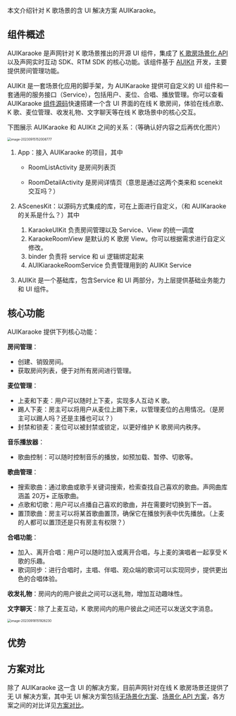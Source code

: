 本文介绍针对 K 歌场景的含 UI 解决方案 AUIKaraoke。

## 组件概述

AUIKaraoke 是声网针对 K 歌场景推出的开源 UI 组件，集成了 [K 歌房场景化 API]() 以及声网实时互动 SDK、RTM SDK 的核心功能。该组件基于 [AUIKit](https://github.com/AgoraIO-Community/AUIKit/tree/main)  开发，主要提供房间管理功能。

AUIKit 是一套场景化应用的脚手架，为 AUIKaraoke 提供可自定义的 UI 组件和一套通用的服务接口（Service），包括用户、麦位、合唱、播放管理。你可以查看 AUIKaraoke [组件源码](https://github.com/AgoraIO-Community/AUIKitKaraoke)快速搭建一个含 UI 界面的在线 K 歌房间，体验在线点歌、 K 歌、麦位管理、收发礼物、文字聊天等在线 K 歌场景中的核心交互。

下图展示 AUIKaraoke 和 AUIKit 之间的关系：（等确认好内容之后再优化图片）

<img src="/Users/admin/Library/Application Support/typora-user-images/image-20230915152008777.png" alt="image-20230915152008777" style="zoom:50%;" />

1. App：接入 AUIKaraoke 的项目，其中

   - RoomListActivity 是房间列表页

   - RoomDetailActivity 是房间详情页（意思是通过这两个类来和 scenekit 交互吗？）

2. AScenesKit：以源码方式集成的库，可在上面进行自定义，（和 AUIKaraoke 的关系是什么？）其中

   1. KaraokeUIKit 负责房间管理以及 Service、View 的统一调度
   2. KaraokeRoomView 是默认的 K 歌房 View。你可以根据需求进行自定义修改。
   3. binder 负责将 service 和 ui 逻辑绑定起来
   4. AUIKiaraokeRoomService 负责管理用到的 AUIKit Service

3. AUIKit 是一个基础库，包含Service 和 UI 两部分，为上层提供基础业务能力和 UI 组件。

## 核心功能

AUIKaraoke 提供下列核心功能：

**房间管理**：

- 创建、销毁房间。
- 获取房间列表，便于对所有房间进行管理。

**麦位管理**：

- 上麦和下麦：用户可以随时上下麦，实现多人互动 K 歌。
- 踢人下麦：房主可以将用户从麦位上踢下来，以管理麦位的占用情况。（是房主可以踢人吗？还是主播也可以？）
- 封禁和锁麦：麦位可以被封禁或锁定，以更好维护 K 歌房间内秩序。

**音乐播放器**：

- 歌曲控制：可以随时控制音乐的播放，如预加载、暂停、切歌等。

**歌曲管理**：

- 搜索歌曲：通过歌曲或歌手关键词搜索，检索查找自己喜欢的歌曲。声网曲库涵盖 20万+ 正版歌曲。
- 点歌和切歌：用户可以点播自己喜欢的歌曲，并在需要时切换到下一首。
- 置顶歌曲：房主可以将某首歌曲置顶，确保它在播放列表中优先播放。（上麦的人都可以置顶还是只有房主有权限？）

**合唱功能**：

- 加入、离开合唱：用户可以随时加入或离开合唱，与上麦的演唱者一起享受 K 歌的乐趣。
- 歌词同步：进行合唱时，主唱、伴唱、观众端的歌词可以实现同步，提供更出色的合唱体验。

**收发礼物**：房间内的用户彼此之间可以送礼物，增加互动趣味性。

**文字聊天**：除了上麦互动，K 歌房间内的用户彼此之间还可以发送文字消息。

<img src="/Users/admin/Library/Application Support/typora-user-images/image-20230918151926230.png" alt="image-20230918151926230" style="zoom:50%;" />

## 优势

## 方案对比

除了 AUIKaraoke 这一含 UI 的解决方案，目前声网针对在线 K 歌房场景还提供了无 UI 解决方案，其中无 UI 解决方案包括[无场景化方案](https://confluence.agoralab.co/)、[场景化 API 方案](https://confluence.agoralab.co/)，各方案之间的对比详见[方案对比]()。